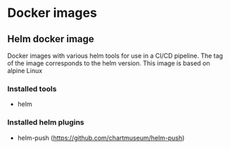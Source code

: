 # Docker images

## Helm docker image

Docker images with various helm tools for use in a CI/CD pipeline. The tag of the image corresponds to the helm version. This image is based on alpine Linux

### Installed tools
* helm

### Installed helm plugins
* helm-push (https://github.com/chartmuseum/helm-push)
